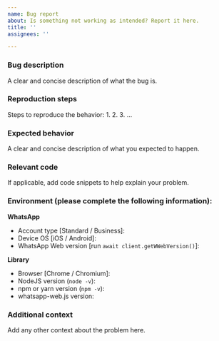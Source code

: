 ```yaml
---
name: Bug report
about: Is something not working as intended? Report it here.
title: ''
assignees: ''

---
```


### Bug description
A clear and concise description of what the bug is.

### Reproduction steps
Steps to reproduce the behavior:
1. 
2.
3.
...

### Expected behavior 
A clear and concise description of what you expected to happen.

### Relevant code
If applicable, add code snippets to help explain your problem.

### Environment (please complete the following information):
**WhatsApp**
 - Account type [Standard / Business]:
 - Device OS [iOS / Android]:
 - WhatsApp Web version [run `await client.getWWebVersion()`]:

**Library**
 - Browser [Chrome / Chromium]:
 - NodeJS version (`node -v`):
 - npm or yarn version (`npm -v`):
 - whatsapp-web.js version:

### Additional context
Add any other context about the problem here.
